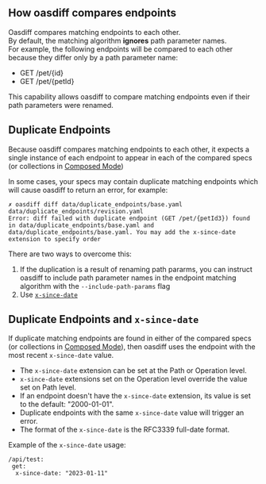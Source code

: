 ## How oasdiff compares endpoints
Oasdiff compares matching endpoints to each other.  
By default, the matching algorithm **ignores** path parameter names.  
For example, the following endpoints will be compared to each other because they differ only by a path parameter name:
- GET /pet/{id}
- GET /pet/{petId}

This capability allows oasdiff to compare matching endpoints even if their path parameters were renamed.

## Duplicate Endpoints
Because oasdiff compares matching endpoints to each other, it expects a single instance of each endpoint to appear in each of the compared specs (or collections in [Composed Mode](COMPOSED.md))

In some cases, your specs may contain duplicate matching endpoints which will cause oasdiff to return an error, for example:
```
✗ oasdiff diff data/duplicate_endpoints/base.yaml data/duplicate_endpoints/revision.yaml
Error: diff failed with duplicate endpoint (GET /pet/{petId3}) found in data/duplicate_endpoints/base.yaml and data/duplicate_endpoints/base.yaml. You may add the x-since-date extension to specify order
```

There are two ways to overcome this:
1. If the duplication is a result of renaming path pararms, you can instruct oasdiff to include path parameter names in the endpoint matching algorithm with the `--include-path-params` flag
2. Use [`x-since-date`](#duplicate-endpoints-and-x-since-date)

## Duplicate Endpoints and `x-since-date`
If duplicate matching endpoints are found in either of the compared specs (or collections in [Composed Mode](COMPOSED.md)), then oasdiff uses the endpoint with the most recent `x-since-date` value.

- The `x-since-date` extension can be set at the Path or Operation level.
- `x-since-date` extensions set on the Operation level override the value set on Path level.
- If an endpoint doesn't have the `x-since-date` extension, its value is set to the default: "2000-01-01".
- Duplicate endpoints with the same `x-since-date` value will trigger an error.
- The format of the `x-since-date` is the RFC3339 full-date format.

Example of the `x-since-date` usage:
   ```
   /api/test:
    get:
     x-since-date: "2023-01-11"
   ```


